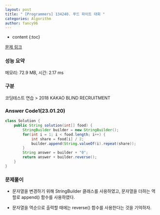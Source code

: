 ```yaml
---
layout: post
title: " [Programmers] 134240. 푸드 파이트 대회 "
categories: Algorithm
author: fancy96
---
```

* content
{:toc}

[문제 링크](https://school.programmers.co.kr/learn/courses/30/lessons/134240)

### 성능 요약

메모리: 72.9 MB, 시간: 2.17 ms

### 구분

코딩테스트 연습 > 2018 KAKAO BLIND RECRUITMENT

### Answer Code1(23.01.20)

```java
class Solution {
    public String solution(int[] food) {
        StringBuilder builder = new StringBuilder();
        for(int i = 1; i < food.length; i++) {
            int share = food[i] / 2;
            builder.append(String.valueOf(i).repeat(share));
        }
        String answer = builder + "0";
        return answer + builder.reverse();
    }
}
```

### 문제풀이

* 문자열을 변경하기 위해 StringBuilder 클래스를 사용하였고, 문자열을 더하는 역할로 append() 함수를 사용하였다.

* 문자열을 역순으로 출력할 때에는 reverse() 함수를 사용한다는 것을 기억하자.